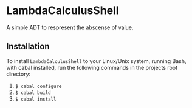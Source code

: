 # LambdaCalculusShell
A simple ADT to respresent
the abscense of value.

## Installation
To install
`LambdaCalculusShell`
to your Linux/Unix
system, running Bash,
with cabal installed,
run the following commands
in the projects root
directory:

1. `$ cabal configure`
2. `$ cabal build`
3. `$ cabal install`
